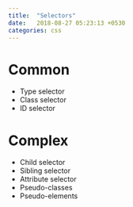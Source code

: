 ```yaml
---
title:  "Selectors"
date:   2018-08-27 05:23:13 +0530
categories: css
---
```


# Common
- Type selector
- Class selector
- ID selector

# Complex
- Child selector
- Sibling selector
- Attribute selector
- Pseudo-classes
- Pseudo-elements
